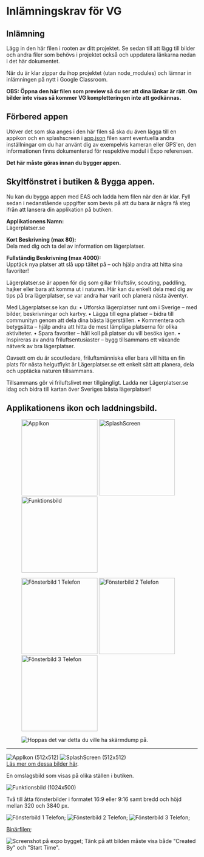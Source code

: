 # Inlämningskrav för VG

## Inlämning

Lägg in den här filen i rooten av ditt projektet. Se sedan till att lägg till bilder och andra filer som behövs i projektet också och uppdatera länkarna nedan i det här dokumentet.

När du är klar zippar du ihop projektet (utan node_modules) och lämnar in inlämningen på nytt i Google Classroom.

**OBS: Öppna den här filen som preview så du ser att dina länkar är rätt. Om bilder inte visas så kommer VG kompletteringen inte att godkännas.**

## Förbered appen

Utöver det som ska anges i den här filen så ska du även lägga till en appikon och en splashscreen i [app.json](./app.json) filen samt eventuella andra inställningar om du har använt dig av exempelvis kameran eller GPS'en, den informationen finns dokumenterad för respektive modul i Expo referensen.

**Det här måste göras innan du bygger appen.**

## Skyltfönstret i butiken & Bygga appen.

Nu kan du bygga appen med EAS och ladda hem filen när den är klar. Fyll sedan i nedanstående uppgifter som bevis på att du bara är några få steg ifrån att lansera din applikation på butiken.

**Applikationens Namn:**<br>
Lägerplatser.se

**Kort Beskrivning (max 80):**<br>
Dela med dig och ta del av information om lägerplatser.

**Fullständig Beskrivning (max 4000):**<br>
Upptäck nya platser att slå upp tältet på – och hjälp andra att hitta sina favoriter!

Lägerplatser.se är appen för dig som gillar friluftsliv, scouting, paddling, hajker eller bara att komma ut i naturen. Här kan du enkelt dela med dig av tips på bra lägerplatser, se var andra har varit och planera nästa äventyr.

Med Lägerplatser.se kan du:
• Utforska lägerplatser runt om i Sverige – med bilder, beskrivningar och kartvy.
• Lägga till egna platser – bidra till communityn genom att dela dina bästa lägerställen.
• Kommentera och betygsätta – hjälp andra att hitta de mest lämpliga platserna för olika aktiviteter.
• Spara favoriter – håll koll på platser du vill besöka igen.
• Inspireras av andra friluftsentusiaster – bygg tillsammans ett växande nätverk av bra lägerplatser.

Oavsett om du är scoutledare, friluftsmänniska eller bara vill hitta en fin plats för nästa helgutflykt är Lägerplatser.se ett enkelt sätt att planera, dela och upptäcka naturen tillsammans.

Tillsammans gör vi friluftslivet mer tillgängligt.
Ladda ner Lägerplatser.se idag och bidra till kartan över Sveriges bästa lägerplatser!

## Applikationens ikon och laddningsbild.

<figure>
    <img src="./assets/images/icon.png" height="200" alt="AppIkon">
    <img src="./assets/images/splash-icon.png" height="200" alt="SplashScreen">
    <img src="./assets/images/funktionsbild.png" height="200" alt="Funktionsbild">
</figure>
<figure>
    <img src="./assets/images/screens/image-1-home.jpg" width="200" alt="Fönsterbild 1 Telefon">
    <img src="./assets/images/screens/image-2-map.jpg" width="200" alt="Fönsterbild 2 Telefon">
    <img src="./assets/images/screens/image-3-places.jpg" width="200" alt="Fönsterbild 3 Telefon">
</figure>
<figure>
    <img src="./aab/Screenshot 2025-10-28 185350.png" alt="Hoppas det var detta du ville ha skärmdump på.">
</figure>

---

![AppIkon (512x512)](./assets/images/icon.png)
![SplashScreen (512x512)](./assets/images/splash-icon.png)<br>
[Läs mer om dessa bilder här](https://docs.expo.dev/develop/user-interface/splash-screen-and-app-icon/).

En omslagsbild som visas på olika ställen i butiken.

![Funktionsbild (1024x500)](./assets/images/funktionsbild.png)

Två till åtta fönsterbilder i formatet 16:9 eller 9:16 samt bredd och höjd mellan 320 och 3840 px.

![Fönsterbild 1 Telefon](./assets/images/screens/image-1-home.jpg);
![Fönsterbild 2 Telefon](./assets/images/screens/image-2-map.jpg);
![Fönsterbild 3 Telefon](./assets/images/screens/image-3-places.jpg);

[Binärfilen](./aab/application-7f081c03-d9cc-4b44-8166-27dfe7f64dfd.aab);

![Screenshot på expo bygget](./aab/Screenshot%202025-10-28%20185350.png);
Tänk på att bilden måste visa både "Created By" och "Start Time".
